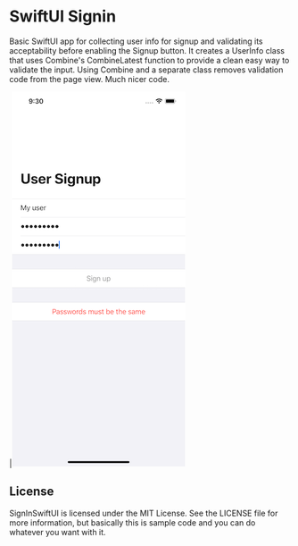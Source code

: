 # SwiftUI Signin

Basic SwiftUI app for collecting user info for signup and validating its acceptability before enabling the Signup button. It creates a UserInfo class that uses Combine's CombineLatest function to provide a clean easy way to validate the input. Using Combine and a separate class removes validation code from the page view. Much nicer code.


|![Screenshot](Screenshot.png)





## License

SignInSwiftUI is licensed under the MIT License. See the LICENSE file for more information, but basically this is sample code and you can do whatever you want with it.